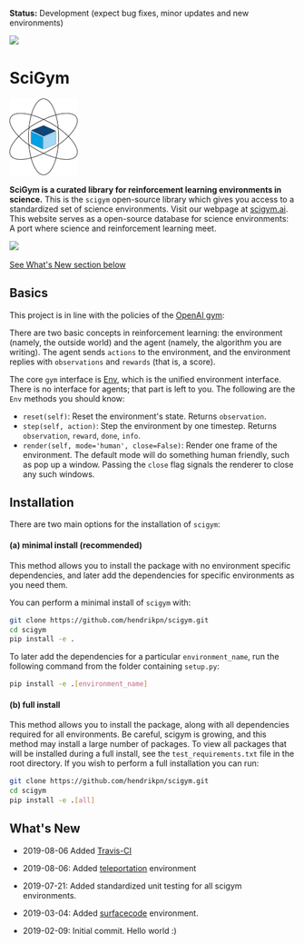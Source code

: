 **Status:** Development (expect bug fixes, minor updates and new
environments)

<a href="https://unitary.fund/">
    <img src="https://img.shields.io/badge/Supported%20By-UNITARY%20FUND-brightgreen.svg?style=for-the-badge"
    />
</a>

# SciGym

<a href="https://scigym.ai">
    <img src="./assets/scigym-logo.png" width="120px" align="bottom"
    />
</a>

**SciGym is a curated library for reinforcement learning environments in science.**
This is the `scigym` open-source library which gives you access to a standardized set of science environments.
Visit our webpage at [scigym.ai]. This website serves as a open-source database for science environments: A port where science and reinforcement learning meet.

<a href="https://travis-ci.org/HendrikPN/scigym">
    <img src="https://travis-ci.org/HendrikPN/scigym.svg?branch=master" align="bottom"
    />
</a>

[See What's New section below](#whats-new)

## Basics

This project is in line with the policies of the [OpenAI gym]:

There are two basic concepts in reinforcement learning: the environment
(namely, the outside world) and the agent (namely, the algorithm you are
writing). The agent sends `actions` to the environment, and
the environment replies with `observations` and
`rewards` (that is, a score).

The core `gym` interface is [Env], which is the unified
environment interface. There is no interface for agents; that part is
left to you. The following are the `Env` methods you should know:

* `reset(self)`: Reset the environment's state. Returns `observation`.
* `step(self, action)`: Step the environment by one timestep. Returns `observation`, `reward`, `done`, `info`.
* `render(self, mode='human', close=False)`: Render one frame of the environment. The default mode will do something human friendly, such as pop up a window. Passing the `close` flag signals the renderer to close any such windows.

## Installation

There are two main options for the installation of `scigym`:

#### (a) minimal install (recommended)

This method allows you to install the package with no environment specific dependencies, and later add the dependencies for specific environments as you need them.

You can perform a minimal install of `scigym` with:

  ```sh
  git clone https://github.com/hendrikpn/scigym.git
  cd scigym
  pip install -e .
  ```

To later add the dependencies for a particular `environment_name`, run the following command from the folder containing `setup.py`:

  ```sh
  pip install -e .[environment_name]
  ```

#### (b) full install

This method allows you to install the package, along with all dependencies required for all environments. Be careful, scigym is growing, and this method may install a large number of packages. To view all packages that will be installed during a full install, see the `test_requirements.txt` file in the root directory. If you wish to perform a full installation you can run:

  ```sh
  git clone https://github.com/hendrikpn/scigym.git
  cd scigym
  pip install -e .[all]
  ```

## What's New

- 2019-08-06 Added [Travis-CI](https://travis-ci.org/HendrikPN/scigym)
- 2019-08-06: Added [teleportation](https://github.com/HendrikPN/scigym/tree/master/scigym/envs/quantum_physics/quantum_computing/teleportation) environment
- 2019-07-21: Added standardized unit testing for all scigym environments.
- 2019-03-04: Added <a href="https://github.com/R-Sweke/gym-surfacecode">surfacecode</a> environment.
- 2019-02-09: Initial commit. Hello world :)

  [image]: https://img.shields.io/badge/Supported%20By-UNITARY%20FUND-brightgreen.svg?style=for-the-badge
  [OpenAI gym]: https://github.com/openai/gym
  [scigym.ai]: https://scigym.ai
  [Env]: https://github.com/openai/gym/blob/master/gym/core.py
